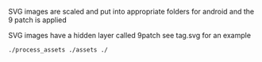 SVG images are scaled and put into appropriate folders for android and the 9 patch is applied

SVG images have a hidden layer called 9patch see tag.svg for an example

	./process_assets ./assets ./
